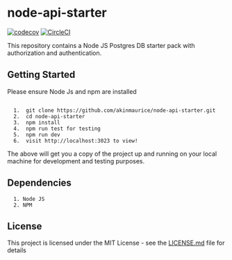 # node-api-starter

[![codecov](https://codecov.io/gh/akinmaurice/node-api-starter/branch/master/graph/badge.svg)](https://codecov.io/gh/akinmaurice/node-api-starter) [![CircleCI](https://circleci.com/gh/akinmaurice/node-api-starter.svg?style=svg)](https://circleci.com/gh/akinmaurice/node-api-starter)


This repository contains a Node JS Postgres DB starter pack with authorization and authentication.

## Getting Started


Please ensure Node Js and npm are installed


```

  1.  git clone https://github.com/akinmaurice/node-api-starter.git
  2.  cd node-api-starter
  3.  npm install
  4.  npm run test for testing
  5.  npm run dev
  6.  visit http://localhost:3023 to view!

```

The above will get you a copy of the project up and running on your local machine for development and testing purposes.


## Dependencies

```
  1. Node JS
  2. NPM
```





## License

This project is licensed under the MIT License - see the [LICENSE.md](https://opensource.org/licenses/MIT) file for details
